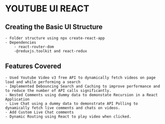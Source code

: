 # YOUTUBE UI REACT

## Creating the Basic UI Structure

    - Folder structure using npx create-react-app
    - Dependencies
        - react-router-dom
        -@reduxjs.toolkit and react-redux

## Features Covered

    - Used Youtube Video v3 free API to dynamically fetch videos on page load and while performing a search
    - Implemented Debouncing Search and Caching to improve performance and to reduce the number of API calls significantly.
    - Nested Comments using dummy data to demonstate Recursion in a React Application
    - Live Chat using a dummy data to demonstrate API Polling to dynamically fetch live comments and chats on videos.
    - Add Custom Live Chat comments
    - Dynamic Routing using React to play video when clicked.
